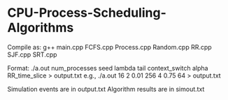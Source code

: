 # CPU-Process-Scheduling-Algorithms
Compile as:
g++ main.cpp FCFS.cpp Process.cpp Random.cpp RR.cpp SJF.cpp SRT.cpp

Format:
       ./a.out num_processes seed lambda tail context_switch alpha RR_time_slice > output.txt
 e.g., ./a.out 16 2 0.01 256 4 0.75 64 > output.txt


Simulation events are in output.txt
Algorithm results are in simout.txt

